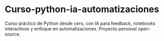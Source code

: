 # Curso-python-ia-automatizaciones
Curso práctico de Python desde cero, con IA para feedback, notebooks interactivos y enfoque en automatizaciones. Proyecto personal open-source.
